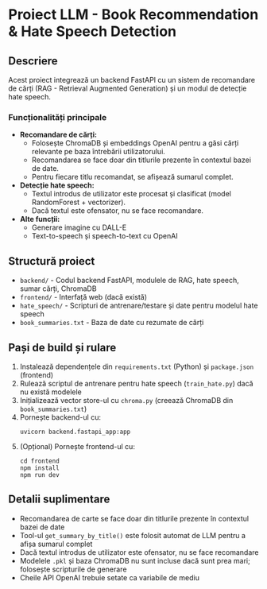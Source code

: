 # Proiect LLM - Book Recommendation & Hate Speech Detection

## Descriere
Acest proiect integrează un backend FastAPI cu un sistem de recomandare de cărți (RAG - Retrieval Augmented Generation) și un modul de detecție hate speech.

### Funcționalități principale
- **Recomandare de cărți:**
  - Folosește ChromaDB și embeddings OpenAI pentru a găsi cărți relevante pe baza întrebării utilizatorului.
  - Recomandarea se face doar din titlurile prezente în contextul bazei de date.
  - Pentru fiecare titlu recomandat, se afișează sumarul complet.
- **Detecție hate speech:**
  - Textul introdus de utilizator este procesat și clasificat (model RandomForest + vectorizer).
  - Dacă textul este ofensator, nu se face recomandare.
- **Alte funcții:**
  - Generare imagine cu DALL-E
  - Text-to-speech și speech-to-text cu OpenAI

## Structură proiect
- `backend/` - Codul backend FastAPI, modulele de RAG, hate speech, sumar cărți, ChromaDB
- `frontend/` - Interfață web (dacă există)
- `hate_speech/` - Scripturi de antrenare/testare și date pentru modelul hate speech
- `book_summaries.txt` - Baza de date cu rezumate de cărți

## Pași de build și rulare
1. Instalează dependențele din `requirements.txt` (Python) și `package.json` (frontend)
2. Rulează scriptul de antrenare pentru hate speech (`train_hate.py`) dacă nu există modelele
3. Inițializează vector store-ul cu `chroma.py` (creează ChromaDB din `book_summaries.txt`)
4. Pornește backend-ul cu:
   ```
   uvicorn backend.fastapi_app:app
   ```
5. (Opțional) Pornește frontend-ul cu:
   ```
   cd frontend
   npm install
   npm run dev
   ```

## Detalii suplimentare
- Recomandarea de carte se face doar din titlurile prezente în contextul bazei de date
- Tool-ul `get_summary_by_title()` este folosit automat de LLM pentru a afișa sumarul complet
- Dacă textul introdus de utilizator este ofensator, nu se face recomandare
- Modelele `.pkl` și baza ChromaDB nu sunt incluse dacă sunt prea mari; folosește scripturile de generare
- Cheile API OpenAI trebuie setate ca variabile de mediu